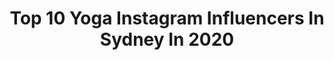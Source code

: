 ---
title: Top 10 Yoga Instagram Influencers In Sydney In 2020
description: >-
  Find top yoga Instagram influencers in Sydney in 2020. Most popular hashtags: #yoga #fitness #sydney #covid.
platform: Instagram
profiles:
  - username: "calebjudepackhamyoga"
    fullname: >-
      THE WELLNESS WARRIOR
    location: "Australia"
    followers: 30360
    engagement: 415
    commentsToLikes: 0.030442
    avatar: "https://scontent-ams4-1.cdninstagram.com/v/t51.2885-19/s320x320/67364777_452426648931235_7032680343547150336_n.jpg?_nc_ht=scontent-ams4-1.cdninstagram.com&_nc_ohc=NSA7UpJvx24AX8U8u-o&oh=2727fae726de516d07670aec8d1f5a02&oe=5E8170D7"
    verified: false
    hashtags: "#sattvayoga, #yogapose, #wellness, #mindfulness"
  - username: "yogiinbeirut"
    fullname: >-
      Hala Okeili
    location: "Australia"
    followers: 20790
    engagement: 262
    commentsToLikes: 0.076013
    avatar: "https://scontent-lhr8-1.cdninstagram.com/v/t51.2885-19/s320x320/42004127_269286643916548_6268100002204090368_n.jpg?_nc_ht=scontent-lhr8-1.cdninstagram.com&_nc_ohc=CrTXk9Y4TikAX-D_nxc&oh=36ff980fcbb438fe15dad8e8a62dff2c&oe=5EBC3AE7"
    verified: false
    hashtags: "#hanumanasana, #acroyoga, #selflove, #vinyasa"
  - username: "miguel_hand_balance"
    fullname: >-
      Miguel Sant'ana
    location: "Australia"
    followers: 102366
    engagement: 235
    commentsToLikes: 0.016433
    avatar: "https://scontent-ams4-1.cdninstagram.com/v/t51.2885-19/s320x320/69429637_2679240525441893_6101109582086537216_n.jpg?_nc_ht=scontent-ams4-1.cdninstagram.com&_nc_ohc=ljVVvG9qGg0AX_y4Ttb&oh=461cfa2eea4569a7d2c86be6707d30fd&oe=5EB9ADEC"
    verified: false
    hashtags: "#workout, #hkyoga, #armbalance, #inversions"
  - username: "marathoner_dale"
    fullname: >-
      Dale Marie
    location: "Australia"
    followers: 15137
    engagement: 236
    commentsToLikes: 0.026306
    avatar: "https://scontent-ams4-1.cdninstagram.com/v/t51.2885-19/s320x320/62452374_423020034967145_7740041893622317056_n.jpg?_nc_ht=scontent-ams4-1.cdninstagram.com&_nc_ohc=N_QLyd4fIU0AX9qKnRQ&oh=a8df31fd4a59178b521760a86893da50&oe=5EBD3A48"
    verified: false
    hashtags: "#allthecoffee, #maybeillsurf, #usolympictrials, #justrun"
  - username: "ryanpierse"
    fullname: >-
      Ryan Pierse
    location: "Australia"
    followers: 14512
    engagement: 481
    commentsToLikes: 0.009908
    avatar: "https://scontent-lhr8-1.cdninstagram.com/v/t51.2885-19/s150x150/61790479_656890971452887_5604146269250387968_n.jpg?_nc_ht=scontent-lhr8-1.cdninstagram.com&_nc_ohc=-WYrwT9bS80AX-8YSuD&oh=f23fd843d6cadd36fb73c48ec8570ddc&oe=5EBA103B"
    verified: false
    hashtags: "#cmonaussie, #tbt, #untiltomorrow, #rollandgarros"
  - username: "cheeky_palm"
    fullname: >-
      ⚡️ CHEEKY PALM ⚡️
    location: "Australia"
    followers: 80628
    engagement: 488
    commentsToLikes: 0.004706
    avatar: "https://scontent-lhr8-1.cdninstagram.com/v/t51.2885-19/s320x320/82646783_2947364661964462_5060168749743603712_n.jpg?_nc_ht=scontent-lhr8-1.cdninstagram.com&_nc_ohc=0ZviZtElBHAAX-YW5K6&oh=b96b59bf762876ceb7026e0b74c84dae&oe=5EB04D07"
    verified: false
    hashtags: "#iso2020, #selfisolation, #savethegrandparents, #stayathome"
  - username: "sophiehearts_com"
    fullname: >-
      Sophie | Lifestyle Blog Wien
    location: "Australia"
    followers: 35950
    engagement: 285
    commentsToLikes: 0.029128
    avatar: "https://scontent-lhr8-1.cdninstagram.com/v/t51.2885-19/s320x320/71821196_2531421987183275_5931523434059137024_n.jpg?_nc_ht=scontent-lhr8-1.cdninstagram.com&_nc_ohc=-3vEjGYmo50AX8y-4I3&oh=7a67b22a25ac1131be8d0a3cc247e5e2&oe=5EB9DE5F"
    verified: false
    hashtags: "#kaffee, #dontbeanasshole, #lesezeichen, #visitnewyork"
  - username: "simongougnard"
    fullname: >-
      Simon Gougnard
    location: "Australia"
    followers: 11196
    engagement: 905
    commentsToLikes: 0.031314
    avatar: "https://scontent-lhr8-1.cdninstagram.com/v/t51.2885-19/s320x320/39763813_221315338737433_710236107261870080_n.jpg?_nc_ht=scontent-lhr8-1.cdninstagram.com&_nc_ohc=zrGcgTMnL8EAX9UeWWE&oh=3f4d2def5159b07a96156609b79214c6&oe=5EBBA033"
    verified: true
    hashtags: "#mensfashion, #solidarity, #yoga, #coogeebeach"
  - username: "charlih"
    fullname: >-
      Charli Hoffmann
    location: "Australia"
    followers: 42328
    engagement: 279
    commentsToLikes: 0.071614
    avatar: "https://scontent-ams4-1.cdninstagram.com/v/t51.2885-19/10979661_943410512350511_1163582328_a.jpg?_nc_ht=scontent-ams4-1.cdninstagram.com&_nc_ohc=wd9BFrNLgVEAX8Os-ua&oh=176fcc06dc38d0bf56d08a49ec2dfdc7&oe=5EB8772C"
    verified: false
    hashtags: "#strava, #deewhy, #holidayherethisyear, #cervelor5disc"
  - username: "deanogladstone"
    fullname: >-
      Dean Gladstone
    location: "Australia"
    followers: 45362
    engagement: 324
    commentsToLikes: 0.020260
    avatar: "https://scontent-lhr8-1.cdninstagram.com/v/t51.2885-19/s320x320/81385337_183797376388062_6962102739404849152_n.jpg?_nc_ht=scontent-lhr8-1.cdninstagram.com&_nc_ohc=Jgy-8ZtXvEIAX80zEjp&oh=56876ec076685b0d8542a72e799f2d3a&oe=5EB9B1FC"
    verified: false
    hashtags: "#drowning, #physio, #wimhof, #healing"
---